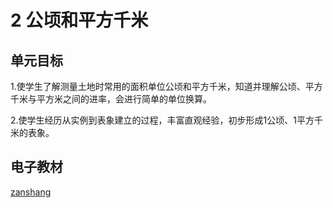 # 2 公顷和平方千米

## 单元目标

1.使学生了解测量土地时常用的面积单位公顷和平方千米，知道并理解公顷、平方千米与平方米之间的进率，会进行简单的单位换算。

2.使学生经历从实例到表象建立的过程，丰富直观经验，初步形成1公顷、1平方千米的表象。


## 电子教材

<Epep grade="xxsx4a" :pep="1221001401141" :pages="34" :paged="37" ></Epep>

[zanshang](../res/zanshang.md ':include')